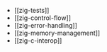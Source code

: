 - [[zig-tests]]
- [[zig-control-flow]]
- [[zig-error-handling]]
- [[zig-memory-management]]
- [[zig-c-interop]]
